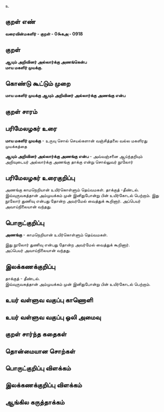 உ

## குறள் எண் 

**வரைவின்மகளிர் - குறள் - 0௯கஅ - 0918**

## குறள் 

**ஆயும் அறிவினர் அல்லார்க்கு அணங்கென்ப  
மாய மகளிர் முயக்கு.** 

## கொண்டு கூட்டும் முறை

**மாய மகளிர் முயக்கு ஆயும் அறிவினர் அல்லார்க்கு அணங்கு என்ப** 

## குறள் சாரம் 


## பரிமேலழகர் உரை

**மாய மகளிர் முயக்கு** - உருவு சொல் செயல்களான் வஞ்சித்தலை வல்ல மகளிரது முயக்கத்தை 

**ஆயும் அறிவினர் அல்லார்க்கு அணங்கு என்ப** - அவ்வஞ்சனை ஆய்ந்தறியும் அறிவுடையர் அல்லார்க்கு அணங்கு தாக்கு என்று சொல்லுவர் நூலோர்

## பரிமேலழகர் உரைகுறிப்பு   

அணங்கு காமநெறியான் உயிர்கொள்ளும் தெய்வமகள். தாக்குத் -தீண்டல். இவ்வுருவகத்தான் அம்முயக்கம் முன் இனிதுபோன்று பின் உயிர்கோடல் பெற்றாம். இது நூலோர் துணிவு என்பது தோன்ற அவர்மேல் வைத்துக் கூறினார். அப்பெயர் அவாய்நிலையான் வந்தது.

## பொருட்குறிப்பு 

**அணங்கு** - காமநெறியான் உயிர்கொள்ளும் தெய்வமகள்.

இது நூலோர் துணிவு என்பது தோன்ற அவர்மேல் வைத்துக் கூறினார்.   
அப்பெயர் அவாய்நிலையான் வந்தது.

## இலக்கணக்குறிப்பு  

தாக்குத் - தீண்டல்.   
இவ்வுருவகத்தான் அம்முயக்கம் முன் இனிதுபோன்று பின் உயிர்கோடல் பெற்றாம்.

## உயர் வள்ளுவ வகுப்பு காணொளி


## உயர் வள்ளுவ வகுப்பு ஒலி அமைவு 

 
## குறள் சார்ந்த கதைகள் 


## தொன்மையான சொற்கள்


## பொருட்குறிப்பு விளக்கம்


## இலக்கணக்குறிப்பு விளக்கம்


## ஆங்கில கருத்தாக்கம் 


